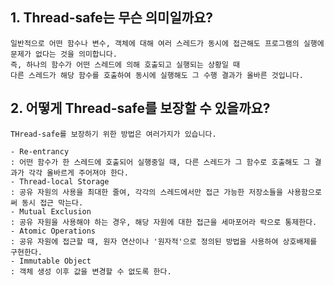 ## 1. Thread-safe는 무슨 의미일까요?

    일반적으로 어떤 함수나 변수, 객체에 대해 여러 스레드가 동시에 접근해도 프로그램의 실행에 문제가 없다는 것을 의미합니다.
    즉, 하나의 함수가 어떤 스레드에 의해 호출되고 실행되는 상황일 때
    다른 스레드가 해당 함수를 호출하여 동시에 실행해도 그 수행 결과가 올바른 것입니다.


## 2. 어떻게 Thread-safe를 보장할 수 있을까요?

    THread-safe를 보장하기 위한 방법은 여러가지가 있습니다.
    
    - Re-entrancy 
    : 어떤 함수가 한 스레드에 호출되어 실행중일 때, 다른 스레드가 그 함수로 호출해도 그 결과가 각각 올바르게 주어져야 한다.
    - Thread-local Storage 
    : 공유 자원의 사용을 최대한 줄여, 각각의 스레드에서만 접근 가능한 저장소들을 사용함으로써 동시 접근 막는다.
    - Mutual Exclusion
    : 공유 자원을 사용해야 하는 경우, 해당 자원에 대한 접근을 세마포어라 락으로 통제한다.
    - Atomic Operations
    : 공유 자원에 접근할 때, 원자 연산이나 '원자적'으로 정의된 방법을 사용하여 상호배제를 구현한다.
    - Immutable Object
    : 객체 생성 이후 값을 변경할 수 없도록 한다.
